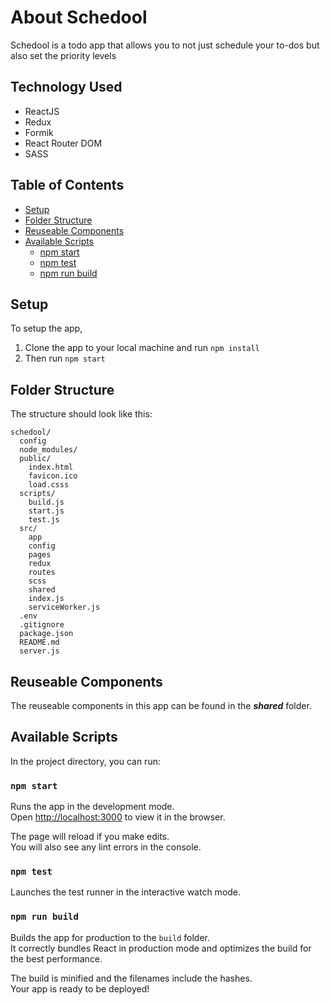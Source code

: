 # About Schedool

Schedool is a todo app that allows you to not just schedule your to-dos but also set the priority levels

## Technology Used

- ReactJS
- Redux
- Formik
- React Router DOM
- SASS

## Table of Contents

- [Setup](#Setup)
- [Folder Structure](#folder-structure)
- [Reuseable Components](#reuseable-components)
- [Available Scripts](#available-scripts)
  - [npm start](#npm-start)
  - [npm test](#npm-test)
  - [npm run build](#npm-run-build)

## Setup

To setup the app,

1. Clone the app to your local machine and run `npm install`
2. Then run `npm start`

## Folder Structure

The structure should look like this:

```
schedool/
  config
  node_modules/
  public/
    index.html
    favicon.ico
    load.csss
  scripts/
    build.js
    start.js
    test.js
  src/
    app
    config
    pages
    redux
    routes
    scss
    shared
    index.js
    serviceWorker.js
  .env
  .gitignore
  package.json
  README.md
  server.js
```

## Reuseable Components

The reuseable components in this app can be found in the **_shared_** folder.

## Available Scripts

In the project directory, you can run:

### `npm start`

Runs the app in the development mode.<br>
Open [http://localhost:3000](http://localhost:3000) to view it in the browser.

The page will reload if you make edits.<br>
You will also see any lint errors in the console.

### `npm test`

Launches the test runner in the interactive watch mode.<br>

### `npm run build`

Builds the app for production to the `build` folder.<br>
It correctly bundles React in production mode and optimizes the build for the best performance.

The build is minified and the filenames include the hashes.<br>
Your app is ready to be deployed!

